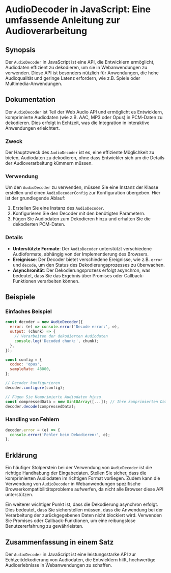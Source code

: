 <!--
Meta Description: # AudioDecoder in JavaScript: Eine umfassende Anleitung zur Audioverarbeitung ## Synopsis Der `AudioDecoder` in JavaScript ist eine API, die Entwickle...
Meta Keywords: der, audiodecoder, die, sie, ist
-->

# AudioDecoder in JavaScript: Eine umfassende Anleitung zur Audioverarbeitung

## Synopsis
Der `AudioDecoder` in JavaScript ist eine API, die Entwicklern ermöglicht, Audiodaten effizient zu dekodieren, um sie in Webanwendungen zu verwenden. Diese API ist besonders nützlich für Anwendungen, die hohe Audioqualität und geringe Latenz erfordern, wie z.B. Spiele oder Multimedia-Anwendungen.

## Dokumentation
Der `AudioDecoder` ist Teil der Web Audio API und ermöglicht es Entwicklern, komprimierte Audiodaten (wie z.B. AAC, MP3 oder Opus) in PCM-Daten zu dekodieren. Dies erfolgt in Echtzeit, was die Integration in interaktive Anwendungen erleichtert.

### Zweck
Der Hauptzweck des `AudioDecoder` ist es, eine effiziente Möglichkeit zu bieten, Audiodaten zu dekodieren, ohne dass Entwickler sich um die Details der Audioverarbeitung kümmern müssen.

### Verwendung
Um den `AudioDecoder` zu verwenden, müssen Sie eine Instanz der Klasse erstellen und einen `AudioDecoderConfig` zur Konfiguration übergeben. Hier ist der grundlegende Ablauf:

1. Erstellen Sie eine Instanz des `AudioDecoder`.
2. Konfigurieren Sie den Decoder mit den benötigten Parametern.
3. Fügen Sie Audiodaten zum Dekodieren hinzu und erhalten Sie die dekodierten PCM-Daten.

### Details
- **Unterstützte Formate**: Der `AudioDecoder` unterstützt verschiedene Audioformate, abhängig von der Implementierung des Browsers.
- **Ereignisse**: Der Decoder bietet verschiedene Ereignisse, wie z.B. `error` und `decode`, um den Status des Dekodierungsprozesses zu überwachen.
- **Asynchronität**: Der Dekodierungsprozess erfolgt asynchron, was bedeutet, dass Sie das Ergebnis über Promises oder Callback-Funktionen verarbeiten können.

## Beispiele

### Einfaches Beispiel
```javascript
const decoder = new AudioDecoder({
  error: (e) => console.error('Decode error:', e),
  output: (chunk) => {
    // Verarbeiten der dekodierten Audiodaten
    console.log('Decoded chunk:', chunk);
  },
});

const config = {
  codec: 'opus',
  sampleRate: 48000,
};

// Decoder konfigurieren
decoder.configure(config);

// Fügen Sie Komprimierte Audiodaten hinzu
const compressedData = new Uint8Array([...]); // Ihre komprimierten Daten hier
decoder.decode(compressedData);
```

### Handling von Fehlern
```javascript
decoder.error = (e) => {
  console.error('Fehler beim Dekodieren:', e);
};
```

## Erklärung
Ein häufiger Stolperstein bei der Verwendung von `AudioDecoder` ist die richtige Handhabung der Eingabedaten. Stellen Sie sicher, dass die komprimierten Audiodaten im richtigen Format vorliegen. Zudem kann die Verwendung von `AudioDecoder` in Webanwendungen spezifische Browserkompatibilitätsprobleme aufwerfen, da nicht alle Browser diese API unterstützen.

Ein weiterer wichtiger Punkt ist, dass die Dekodierung asynchron erfolgt. Dies bedeutet, dass Sie sicherstellen müssen, dass die Anwendung bei der Verarbeitung der zurückgegebenen Daten nicht blockiert wird. Verwenden Sie Promises oder Callback-Funktionen, um eine reibungslose Benutzererfahrung zu gewährleisten.

## Zusammenfassung in einem Satz
Der `AudioDecoder` in JavaScript ist eine leistungsstarke API zur Echtzeitdekodierung von Audiodaten, die Entwicklern hilft, hochwertige Audioerlebnisse in Webanwendungen zu schaffen.
